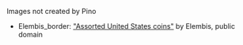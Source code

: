Images not created by Pino

- Elembis_border:
  ["Assorted United States coins"](https://commons.wikimedia.org/wiki/File:Assorted_United_States_coins.jpg)
  by Elembis, public domain
